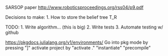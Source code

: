 SARSOP paper http://www.roboticsproceedings.org/rss04/p9.pdf

Decisions to make:
    1. How to store the belief tree T_R

TODO:
    1. Write algorithm... (this is big)
    2. Write tests
    3. Automate testing w/ github

https://pkgdocs.julialang.org/v1/environments/
Go into pkg mode by pressing "]"
activate project by "activate ."
"instantiate"
"precompile"
